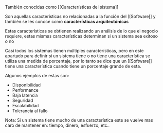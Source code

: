 También conocidas como [[Características del sistema]]

Son aquellas características no relacionadas a la función del [[Software]] y también se les conoce como **características arquitectónicas**

Estas características se obtienen realizando un análisis de lo que el negocio requiere, estas mismas características determinan si un sistema sea exitoso o no

Casi todos los sistemas tienen múltiples características, pero en este apartado para definir si un sistema tiene o no tiene una característica se utiliza una medida de porcentaje, por lo tanto se dice que un [[Software]] tiene una característica cuando tiene un porcentaje grande de esta.

Algunos ejemplos de estas son:
- Disponibilidad
- Performance
- Baja latencia
- Seguridad
- Escalabilídad
- Tolerancia al fallo

Nota: Si un sistema tiene mucho de una característica este se vuelve mas caro de mantener en: tiempo, dinero, esfuerzo, etc..

